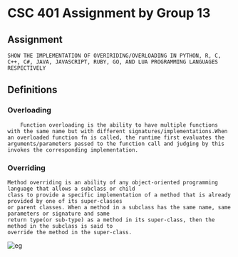 # CSC 401 Assignment by Group 13 

## Assignment
    SHOW THE IMPLEMENTATION OF OVERIRIDING/OVERLOADING IN PYTHON, R, C, C++, C#, JAVA, JAVASCRIPT, RUBY, GO, AND LUA PROGRAMMING LANGUAGES RESPECTIVELY


## Definitions

### Overloading
```
    Function overloading is the ability to have multiple functions with the same name but with different signatures/implementations.When an overloaded function fn is called, the runtime first evaluates the arguments/parameters passed to the function call and judging by this invokes the corresponding implementation.
```

### Overriding
```
Method overriding is an ability of any object-oriented programming language that allows a subclass or child
class to provide a specific implementation of a method that is already provided by one of its super-classes
or parent classes. When a method in a subclass has the same name, same parameters or signature and same 
return type(or sub-type) as a method in its super-class, then the method in the subclass is said to 
override the method in the super-class.
```

![eg](https://media.geeksforgeeks.org/wp-content/uploads/20200114114917/overriding-in-python.png)